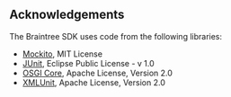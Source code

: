 Acknowledgements
----------------

The Braintree SDK uses code from the following libraries:

 * [Mockito](https://github.com/mockito/mockito), MIT License
 * [JUnit](https://github.com/junit-team/junit5), Eclipse Public License - v 1.0
 * [OSGI Core](https://www.osgi.org), Apache License, Version 2.0
 * [XMLUnit](https://www.xmlunit.org), Apache License, Version 2.0
